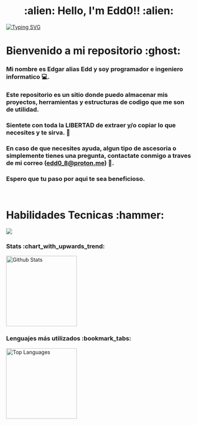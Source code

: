 <h1 align="center">
:alien: Hello, I'm Edd0!! :alien:
</h1>

[![Typing SVG](https://readme-typing-svg.herokuapp.com?font=Miltown&size=30&duration=3000&pause=1000&color=31F731&background=000000FC&center=true&vCenter=true&random=true&width=900&height=70&lines=Programmer;Developer;Web+Designer;Data+Science;Edd0)](https://git.io/typing-svg)

<h1 align="left">Bienvenido a mi repositorio :ghost:</h1>

### Mi nombre es Edgar alias Edd y soy programador e ingeniero informatico :computer:.  

### Este repositorio es un sitio donde puedo almacenar mis proyectos, herramientas y estructuras de codigo que me son de utilidad. 
### Sientete con toda la LIBERTAD de extraer y/o copiar lo que necesites y te sirva. :sparkler:

### En caso de que necesites ayuda, algun tipo de ascesoria o simplemente tienes una pregunta, contactate conmigo a traves de mi correo (edd0_8@proton.me) :e-mail:. 

### Espero que tu paso por aqui te sea beneficioso. 

<br>
<h1 align="left">Habilidades Tecnicas :hammer:</h1>
<img align="center" src="https://skillicons.dev/icons?i=cs,dotnet,java,php,py,django,css,html,bootstrap,js,nodejs,mysql,sqlite,git,github,docker,postman,eclipse,vscode,visualstudio,bash,linux&perline=12" />

<h3>Stats :chart_with_upwards_trend:</h3>
<img alt="Github Stats" src="https://github-readme-stats.vercel.app/api/?username=Edd0-8&show_icons=true&include_all_commits=true&count_private=true&theme=react&hide_border=true&bg_color=1F222E&title_color=F85D7F&icon_color=F8D866" height="192px"/>

<h3>Lenguajes más utilizados :bookmark_tabs:</h3>
<img alt="Top Languages" src="https://github-readme-stats.vercel.app/api/top-langs/?username=Edd0-8&langs_count=8&layout=compact&theme=react&hide_border=true&bg_color=1F222E&title_color=F85D7F&icon_color=F8D866" height="192px"/>


